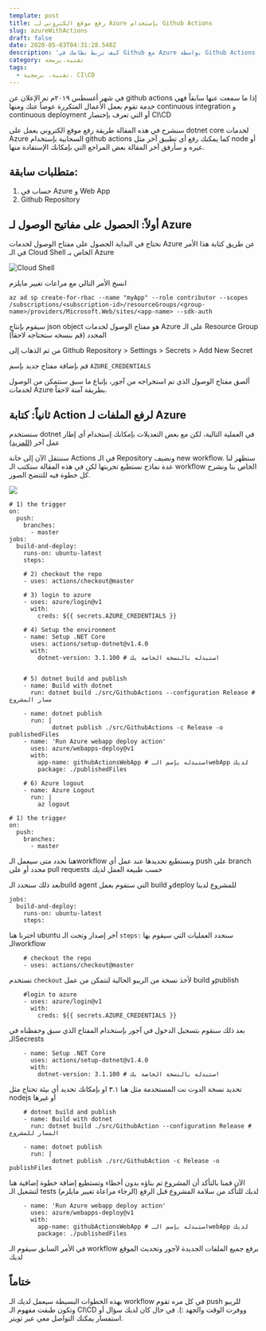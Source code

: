 ```yaml
---
template: post
title: رفع موقع الكتروني لـ Azure بإستخدام Github Actions
slug: azureWithActions
draft: false
date: 2020-05-03T04:31:28.540Z
description: 'كيف تربط نظامك في Github مع Azure بواسطة Github Actions '
category: تقنية،برمجة
tags:
  - تقنية، برمجية، CI\CD
---
```

في شهر أغسطس ٢٠١٩م تم الإعلان عن github actions إذا ما سمعت عنها سابقاً فهي خدمة تقوم بعمل الأعمال المتكررة عوضاً عنك ومنها continuous integration و continuous deployment أو التي تعرف بإختصار CI\CD

سنشرح في هذه المقالة طريقة رفع موقع الكتروني يعمل على dotnet core لخدمات Azure السحابية بإستخدام github actions كما يمكنك رفع أي تطبيق آخر مثل node أو غيره و سأرفق آخر المقالة بعض المراجع التي بإمكانك الإستفادة منها.

## متطلبات سابقة:

1. حساب في Azure و Web App
2. Github Repository

## أولاً: الحصول على مفاتيح الوصول لـ Azure

نحتاج في البداية الحصول على مفتاح الوصول لخدمات Azure عن طريق كتابة هذا الأمر في الـ Cloud Shell الخاص بـ Azure 

![Cloud Shell](/media/screen-shot-2020-05-03-at-9.23.21-pm.png "Cloud Shell")

انسخ الأمر التالي مع مراعات تغيير مايلزم

```
az ad sp create-for-rbac --name "myApp" --role contributor --scopes /subscriptions/<subscription-id>/resourceGroups/<group-name>/providers/Microsoft.Web/sites/<app-name> --sdk-auth
```

سيقوم بإنتاج json object هو مفتاح الوصول لخدمات Azure على الـ Resource Group المحدد (قم بنسخه ستحتاجه لاحقاً)

من ثم الذهاب إلى Github Repository > Settings > Secrets > Add New Secret

قم بإضافة مفتاح جديد بإسم `AZURE_CREDENTIALS`

ألصق مفتاح الوصول الذي تم استخراجه من آجور، بإتباع ما سبق سنتمكن من الوصول لخدمات Azure بطريقة آمنة لاحقاً.

## ثانياً: كتابة Action لرفع الملفات لـ Azure

سنستخدم dotnet في العملية التالية، لكن مع بعض التعديلات بإمكانك إستخدام أي إطار عمل آخر ([للمزيد](https://docs.microsoft.com/en-us/azure/app-service/deploy-github-actions))

سننتقل الآن إلى خانة Actions في الـ Repository ونضيف new workflow. ستظهر لنا عدة نماذج نستطيع تجربتها لكن في هذه المقالة سنكتب الـ workflow الخاص بنا ونشرح كل خطوة فيه للتتضح الصور.

![](/media/gotoactions.gif)

```
# 1) the trigger
on:
  push:
    branches:
      - master
jobs:
  build-and-deploy:
    runs-on: ubuntu-latest
    steps:

    # 2) checkout the repo
    - uses: actions/checkout@master
    
    # 3) login to azure
    - uses: azure/login@v1
      with:
        creds: ${{ secrets.AZURE_CREDENTIALS }}
    
    # 4) Setup the environment
    - name: Setup .NET Core
      uses: actions/setup-dotnet@v1.4.0
      with:
        dotnet-version: 3.1.100 # استبدله بالنسخة الخاصة بك

    
    # 5) dotnet build and publish
    - name: Build with dotnet
      run: dotnet build ./src/GithubActions --configuration Release # مسار المشروع

    - name: dotnet publish
      run: |
            dotnet publish ./src/GithubActions -c Release -o publishedFiles
    - name: 'Run Azure webapp deploy action'
      uses: azure/webapps-deploy@v1
      with: 
        app-name: githubActionsWebApp # استبدله بإسم الـwebApp لديك
        package: ./publishedFiles

    # 6) Azure logout 
    - name: Azure Logout
      run: |
        az logout 
```

```
# 1) the trigger
on:
  push:
    branches:
      - master
```

هنا نحدد متى سيعمل الـworkflow ونستطيع تحديدها عند عمل أي push على branch محدد أو على pull requests حسب طبيعة العمل لديك

بعد ذلك سنحدد الـbuild agent التي ستقوم بعمل build وdeploy للمشروع لدينا

```
jobs:
  build-and-deploy:
    runs-on: ubuntu-latest
    steps:
```

اخترنا هنا ubuntu آخر إصدار وتحت الـ `steps:` سنحدد العمليات التي سيقوم بها الـworkflow

```
    # checkout the repo
    - uses: actions/checkout@master
```

نستخدم `checkout` لأخذ نسخة من الريبو الحالية لنتمكن من عمل build وpublish 

```
    #login to azure
    - uses: azure/login@v1
      with:
        creds: ${{ secrets.AZURE_CREDENTIALS }}
```

بعد ذلك سنقوم بتسجيل الدخول في آجور بإستخدام المفتاح الذي سبق وحفظناه في الـSecrests 

```
    - name: Setup .NET Core
      uses: actions/setup-dotnet@v1.4.0
      with:
        dotnet-version: 3.1.100 # استبدله بالنسخة الخاصة بك
```

تحديد نسخة الدوت نت المستخدمة مثل هنا ٣.١ او بإمكانك تحديد أي بيئة تحتاج مثل nodejs أو غيرها

```
    # dotnet build and publish
    - name: Build with dotnet
      run: dotnet build ./src/GithubAction --configuration Release # المسار للمشروع

    - name: dotnet publish
      run: |
            dotnet publish ./src/GithubAction -c Release -o publishFiles
```

الآن قمنا بالتأكد أن المشروع تم بناؤه بدون أخطاء وتستطيع إضافة خطوة إضافية هنا لتشغيل الـ tests لديك للتأكد من سلامة المشروع قبل الرفع (الرجاء مراعاة تغيير مايلزم)

```
    - name: 'Run Azure webapp deploy action'
      uses: azure/webapps-deploy@v1
      with: 
        app-name: githubActionsWebApp # استبدله بإسم الـwebApp لديك
        package: ./publishedFiles
```

في الأمر السابق سيقوم الـ workflow برفع جميع الملفات الجديدة لآجور وتحديث الموقع لديك

## ختاماً

بهذه الخطوات البسيطة سيعمل لديك الـ workflow في كل مره تقوم push للريبو وتكون طبقت مفهوم الـ CI\CD ووفرت الوقت والجهد :). في حال كان لديك سؤال أو استفسار يمكنك التواصل معي عبر تويتر.
